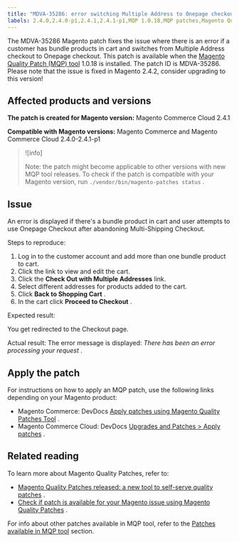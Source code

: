 ```yaml
---
title: "MDVA-35286: error switching Multiple Address to Onepage checkout"
labels: 2.4.0,2.4.0-p1,2.4.1,2.4.1-p1,MQP 1.0.18,MQP patches,Magento Quality Patches,checkout,multiple addresses,multishipping,onepage,support tools
---
```


The MDVA-35286 Magento patch fixes the issue where there is an error if a customer has bundle products in cart and switches from Multiple Address checkout to Onepage checkout. This patch is available when the [Magento Quality Patch (MQP) tool](https://support.magento.com/hc/en-us/articles/360047139492) 1.0.18 is installed. The patch ID is MDVA-35286. Please note that the issue is fixed in Magento 2.4.2, consider upgrading to this version!

## Affected products and versions

 **The patch is created for Magento version:** Magento Commerce Cloud 2.4.1

 **Compatible with Magento versions:** Magento Commerce and Magento Commerce Cloud 2.4.0-2.4.1-p1

>![info]
>
>Note: the patch might become applicable to other versions with new MQP tool releases. To check if the patch is compatible with your Magento version, run `./vendor/bin/magento-patches status` .

## Issue

An error is displayed if there's a bundle product in cart and user attempts to use Onepage Checkout after abandoning Multi-Shipping Checkout.

 <span class="wysiwyg-underline">Steps to reproduce:</span> 

1. Log in to the customer account and add more than one bundle product to cart.
1. Click the link to view and edit the cart.
1. Click the **Check Out with Multiple Addresses** link.
1. Select different addresses for products added to the cart.
1. Click **Back to Shopping Cart** .
1. In the cart click **Proceed to Checkout** .

 <span class="wysiwyg-underline">Expected result:</span> 

You get redirected to the Checkout page.

 <span class="wysiwyg-underline">Actual result:</span> The error message is displayed: *There has been an error processing your request* .

## Apply the patch

For instructions on how to apply an MQP patch, use the following links depending on your Magento product:

* Magento Commerce: DevDocs [Apply patches using Magento Quality Patches Tool](https://devdocs.magento.com/guides/v2.4/comp-mgr/patching/mqp.html) .
* Magento Commerce Cloud: DevDocs [Upgrades and Patches > Apply patches](https://devdocs.magento.com/cloud/project/project-patch.html) .

## Related reading

To learn more about Magento Quality Patches, refer to:

* [Magento Quality Patches released: a new tool to self-serve quality patches](https://support.magento.com/hc/en-us/articles/360047139492) .
* [Check if patch is available for your Magento issue using Magento Quality Patches](https://support.magento.com/hc/en-us/articles/360047125252) .

For info about other patches available in MQP tool, refer to the [Patches available in MQP tool](https://support.magento.com/hc/en-us/sections/360010506631-Patches-available-in-MQP-tool-) section.
